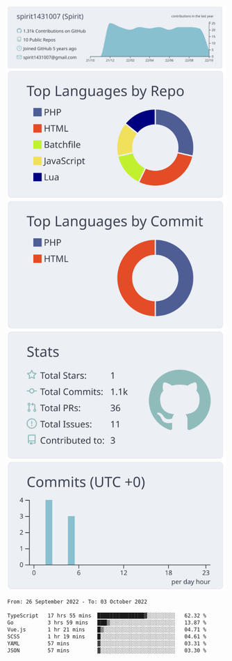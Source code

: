 [![](https://raw.githubusercontent.com/spirit1431007/spirit1431007/master/profile-summary-card-output/nord_bright/0-profile-details.svg)](https://git.io/spiritx)
[![](https://raw.githubusercontent.com/spirit1431007/spirit1431007/master/profile-summary-card-output/nord_bright/1-repos-per-language.svg)](https://git.io/spiritx) [![](https://raw.githubusercontent.com/spirit1431007/spirit1431007/master/profile-summary-card-output/nord_bright/2-most-commit-language.svg)](https://git.io/spiritx)
[![](https://raw.githubusercontent.com/spirit1431007/spirit1431007/master/profile-summary-card-output/nord_bright/3-stats.svg)](https://git.io/spiritx) [![](https://raw.githubusercontent.com/spirit1431007/spirit1431007/master/profile-summary-card-output/nord_bright/4-productive-time.svg)](https://git.io/spiritx)

<!--START_SECTION:waka-->

```text
From: 26 September 2022 - To: 03 October 2022

TypeScript   17 hrs 55 mins  ███████████████▓░░░░░░░░░   62.32 %
Go           3 hrs 59 mins   ███▒░░░░░░░░░░░░░░░░░░░░░   13.87 %
Vue.js       1 hr 21 mins    █▒░░░░░░░░░░░░░░░░░░░░░░░   04.71 %
SCSS         1 hr 19 mins    █░░░░░░░░░░░░░░░░░░░░░░░░   04.61 %
YAML         57 mins         ▓░░░░░░░░░░░░░░░░░░░░░░░░   03.31 %
JSON         57 mins         ▓░░░░░░░░░░░░░░░░░░░░░░░░   03.30 %
```

<!--END_SECTION:waka-->
